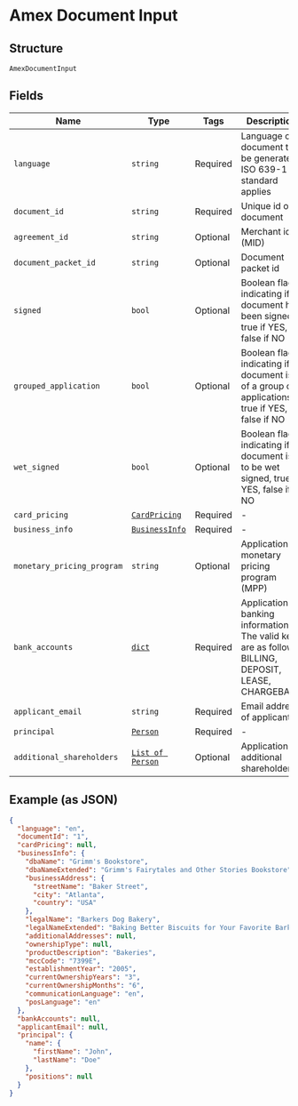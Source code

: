 
# Amex Document Input

## Structure

`AmexDocumentInput`

## Fields

| Name | Type | Tags | Description |
|  --- | --- | --- | --- |
| `language` | `string` | Required | Language of document to be generated,  ISO 639-1 standard applies |
| `document_id` | `string` | Required | Unique id of document |
| `agreement_id` | `string` | Optional | Merchant id (MID) |
| `document_packet_id` | `string` | Optional | Document packet id |
| `signed` | `bool` | Optional | Boolean flag indicating if document has been signed, true if  YES, false if NO |
| `grouped_application` | `bool` | Optional | Boolean flag indicating if document is of a group of applications, true if  YES, false if NO |
| `wet_signed` | `bool` | Optional | Boolean flag indicating if document is to be wet signed, true if  YES, false if NO |
| `card_pricing` | [`CardPricing`](../../doc/models/card-pricing.md) | Required | - |
| `business_info` | [`BusinessInfo`](../../doc/models/business-info.md) | Required | - |
| `monetary_pricing_program` | `string` | Optional | Application's monetary pricing program (MPP) |
| `bank_accounts` | [`dict`](../../doc/models/banking-info.md) | Required | Application's banking information. The valid keys are as follows: BILLING, DEPOSIT, LEASE, CHARGEBACK |
| `applicant_email` | `string` | Required | Email address of applicant |
| `principal` | [`Person`](../../doc/models/person.md) | Required | - |
| `additional_shareholders` | [`List of Person`](../../doc/models/person.md) | Optional | Application's additional shareholders |

## Example (as JSON)

```json
{
  "language": "en",
  "documentId": "1",
  "cardPricing": null,
  "businessInfo": {
    "dbaName": "Grimm's Bookstore",
    "dbaNameExtended": "Grimm's Fairytales and Other Stories Bookstore",
    "businessAddress": {
      "streetName": "Baker Street",
      "city": "Atlanta",
      "country": "USA"
    },
    "legalName": "Barkers Dog Bakery",
    "legalNameExtended": "Baking Better Biscuits for Your Favorite Barkers Dog Bakery LLC",
    "additionalAddresses": null,
    "ownershipType": null,
    "productDescription": "Bakeries",
    "mccCode": "7399E",
    "establishmentYear": "2005",
    "currentOwnershipYears": "3",
    "currentOwnershipMonths": "6",
    "communicationLanguage": "en",
    "posLanguage": "en"
  },
  "bankAccounts": null,
  "applicantEmail": null,
  "principal": {
    "name": {
      "firstName": "John",
      "lastName": "Doe"
    },
    "positions": null
  }
}
```

